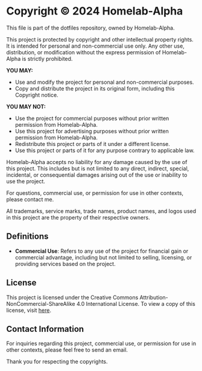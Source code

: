 # Copyright © 2024 Homelab-Alpha

This file is part of the dotfiles repository, owned by Homelab-Alpha.

This project is protected by copyright and other intellectual property rights.
It is intended for personal and non-commercial use only. Any other use,
distribution, or modification without the express permission of Homelab-Alpha is
strictly prohibited.

**YOU MAY:**

- Use and modify the project for personal and non-commercial purposes.
- Copy and distribute the project in its original form, including this Copyright
  notice.

**YOU MAY NOT:**

- Use the project for commercial purposes without prior written permission from
  Homelab-Alpha.
- Use this project for advertising purposes without prior written permission
  from Homelab-Alpha.
- Redistribute this project or parts of it under a different license.
- Use this project or parts of it for any purpose contrary to applicable law.

Homelab-Alpha accepts no liability for any damage caused by the use of this
project. This includes but is not limited to any direct, indirect, special,
incidental, or consequential damages arising out of the use or inability to use
the project.

For questions, commercial use, or permission for use in other contexts, please
contact me.

All trademarks, service marks, trade names, product names, and logos used in
this project are the property of their respective owners.

## Definitions

- **Commercial Use**: Refers to any use of the project for financial gain or
  commercial advantage, including but not limited to selling, licensing, or
  providing services based on the project.

## License

This project is licensed under the Creative Commons
Attribution-NonCommercial-ShareAlike 4.0 International License. To view a copy
of this license, visit [here].

## Contact Information

For inquiries regarding this project, commercial use, or permission for use in
other contexts, please feel free to send an email.

Thank you for respecting the copyrights.

[here]: https://creativecommons.org/licenses/by-nc-sa/4.0/
